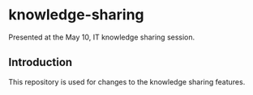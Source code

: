 # knowledge-sharing
Presented at the May 10, IT knowledge sharing session.

## Introduction

This repository is used for changes to the knowledge sharing features.